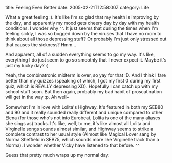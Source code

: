title: Feeling Even Better
date: 2005-02-21T12:58:00Z
category: Life

What a great feeling :). It's like I'm so glad that my health is improving by the day, and apparently my mood gets cheery day by day with my health conditions. I wonder why ^^. It just seems that during the times when I'm feeling sickly, I was so bogged down by the viruses that I have no room to think about all those depressing stuff? Or probably I'm just only stressed out that causes the sickness? Hmm…

And apparent, all of a sudden everything seems to go my way. It's like, everything I do just seem to go so smoothly that I never expect it. Maybe it's just my lucky day? :)

Yeah, the combinatronic midterm is over, so yay for that :D. And I think I fare better than my quizzes (speaking of which, I got my first 0 during my first quiz, which is REALLY depressing XD). Hopefully I can catch up with my school stuff soon. But then again, probably my bad habit of proscatination will get in the way :p. Ah well~

Somewhat I'm in love with Lolita's Highway. It's featured in both my SEB80 and 90 and it really sounded really different and unique compared to other Elena (for those who's not into Eurobeat, Lolita is one of the many aliases she sings as) tracks. It's like, well, to me, it's like almost all Lolita and Virginelle songs sounds almost similar, and Highway seems to strike a complete contrast to her usual style (Almost like Magical Lover sang by Norma Sheffield in SEB75, which sounds more like Virginelle track than a Norma). I wonder whether Vicky have listened to that before. ^^

Guess that pretty much wraps up my normal day.
